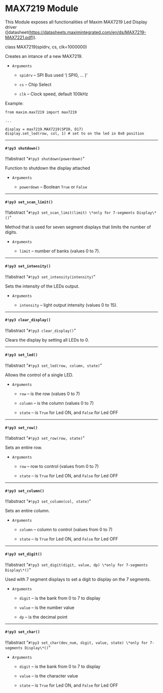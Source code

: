 # MAX7219 Module

This Module exposes all functionalities of Maxim MAX7219 Led Display driver ([datasheet(https://datasheets.maximintegrated.com/en/ds/MAX7219-MAX7221.pdf)).


class MAX7219(spidrv, cs, clk=1000000)

Creates an intance of a new MAX7219.


* ```Arguments```

    
    * ```spidrv``` – SPI Bus used ‘( SPI0, … )’


    * ```cs``` – Chip Select


    * ```clk``` – Clock speed, default 100kHz


Example:

```
from maxim.max7219 import max7219

...

display = max7219.MAX7219(SPI0, D17)
display.set_led(row, col, 1) # set to on the led in 0x0 position
```


---
#### `#!py3 shutdown()`

!!!abstract "`#!py3 shutdown(powerdown)`"

Function to shutdown the display attached


* ```Arguments```

    
    * ```powerdown``` – Boolean `True` or `False`



---
#### `#!py3 set_scan_limit()`

!!!abstract "`#!py3 set_scan_limit(limit) \*only for 7-segments Display\*()`"

Method that is used for seven segment displays that limits the number of digits.


* ```Arguments```

    
    * ```limit``` – number of banks (values 0 to 7).



---
#### `#!py3 set_intensity()`

!!!abstract "`#!py3 set_intensity(intensity)`"

Sets the intensity of the LEDs output.


* ```Arguments```

    
    * ```intensity``` – light output intensity (values 0 to 15).



---
#### `#!py3 clear_display()`

!!!abstract "`#!py3 clear_display()`"

Clears the display by setting all LEDs to 0.


---
#### `#!py3 set_led()`

!!!abstract "`#!py3 set_led(row, column, state)`"

Allows the control of a single LED.


* ```Arguments```

    
    * ```row``` – is the row (values 0 to 7)


    * ```column``` – is the column (values 0 to 7)


    * ```state``` – is `True` for Led ON, and `False` for Led OFF



---
#### `#!py3 set_row()`

!!!abstract "`#!py3 set_row(row, state)`"

Sets an entire row.


* ```Arguments```

    
    * ```row``` – row to control (values from 0 to 7)


    * ```state``` – is `True` for Led ON, and `False` for Led OFF



---
#### `#!py3 set_column()`

!!!abstract "`#!py3 set_column(col, state)`"

Sets an entire column.


* ```Arguments```

    
    * ```column``` – column to control (values from 0 to 7)


    * ```state``` – is `True` for Led ON, and `False` for Led OFF



---
#### `#!py3 set_digit()`

!!!abstract "`#!py3 set_digit(digit, value, dp) \*only for 7-segments Display\*()`"

Used with 7 segment displays to set a digit to display on the 7 segments.


* ```Arguments```

    
    * ```digit``` – is the bank from 0 to 7 to display


    * ```value``` – is the number value


    * ```dp``` – is the decimal point



---
#### `#!py3 set_char()`

!!!abstract "`#!py3 set_char(dev_num, digit, value, state) \*only for 7-segments Display\*()`"


* ```Arguments```

    
    * ```digit``` – is the bank from 0 to 7 to display


    * ```value``` – is the character value


    * ```state``` – is `True` for Led ON, and `False` for Led OFF
<!--stackedit_data:
eyJoaXN0b3J5IjpbLTU5Mjc3NTM0NF19
-->